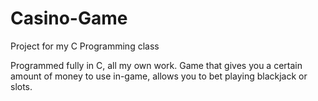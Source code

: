 # Casino-Game
Project for my C Programming class

Programmed fully in C, all my own work. Game that gives you a certain amount of money to use in-game, allows you to bet playing blackjack or slots. 
